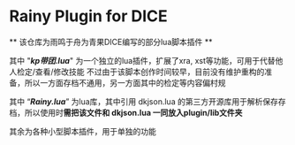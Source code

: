 # Rainy Plugin for DICE

** 该仓库为雨鸣于舟为青果DICE编写的部分lua脚本插件 **

其中 "***kp带团.lua***" 为一个独立的lua插件，扩展了xra, xst等功能，可用于代替他人检定/查看/修改技能
不过由于该脚本创作时间较早，目前没有维护重构的准备，所以一方面存档不通用，另一方面其中的检定等内容偏村规

其中 “***Rainy.lua***” 为lua库，其中引用 dkjson.lua 的第三方开源库用于解析保存存档，所以使用时**需把该文件和 dkjson.lua 一同放入plugin/lib文件夹**

其余为各种小型脚本插件，用于单独的功能
